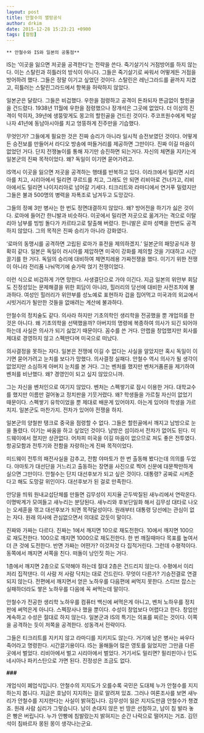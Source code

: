 ```yaml
---
layout: post
title: 안철수의 멸망공식
author: drkim
date: 2015-12-28 15:23:21 +0900
tags: [컬럼]
---
```

 

    ** 안철수와 IS와 일본의 공통점** 

  


IS는 ‘이곳을 잃으면 저곳을 공격한다’는 전략을 쓴다. 죽기살기식 거점방어를 하지 않는다. 이는 스탈린과 히틀러의 방식이 아니다. 그들은 죽기살기로 싸워서 어떻게든 거점을 방어하려 했다. 그들은 정말 이기고 싶었던 것이다. 스탈린은 레닌그라드를 끝까지 지켰고, 히틀러는 스탈린그라드에서 항복을 허락하지 않았다. 

  


일본군은 달랐다. 그들은 비겁했다. 우한을 점령하고 공격이 돈좌되자 뜬금없이 할힌골을 건드렸다. 1938년 11월에 우한을 점령했으나 장개석은 그곳에 없었다. 더 이상의 진격이 막히자, 39년에 생뚱맞게도 몽고의 할힌골을 건드린 것이다. 주코프원수에게 박살나자 41년에 동남아시아를 치고 엉뚱하게 진주만을 기습했다. 

  


무엇인가? 그들에게 필요한 것은 진짜 승리가 아니라 일시적 승전보였던 것이다. 어떻게든 승전보를 만들어서 라디오 방송에 떠들거리를 제공하면 그만이다. 진짜 이길 마음이 없었던 거다. 단지 전쟁놀이를 통해 자기만 승진하면 되는거다. 자신의 체면을 지키는게 일본군의 진짜 목적이었다. 왜? 독일이 이기면 묻어가려고. 

  


IS역시 이곳을 잃으면 저곳을 공격하는 행태를 반복하고 있다. 이라크에서 밀리면 시리아를 치고, 시리아에서 밀리면 쿠르드를 치고, 그래도 안 되면 리비아로 건너가고, 리비아에서도 밀리면 나이지리아로 넘어갈 기세다. 티크리트와 라마디에서 연거푸 밀렸지만 그들은 불과 500명의 병력을 자폭조로 남겨두고 도망갔다. 

  


그들의 정예 3만 병사는 한 번도 정면대결하지 않았다. 왜? 방어전을 하기가 싫은 것이다. 로마에 들어간 한니발과 비슷하다. 이곳에서 밀리면 저곳으로 옮겨가는 격으로 이탈리아 남부를 빙빙 돌다가 카르타고로 탈출해 버렸다. 한니발은 로마 성벽을 한번도 공격하지 않았다. 그의 목적은 진짜 승리가 아니라 강화였다. 

  


‘로마의 동맹시를 공격하면 고립된 로마가 휴전을 제의하겠지.’ 일본군의 패망공식과 정확히 같다. 일본은 독일이 러시아를 제압하면 미국이 강화를 제의할 것을 기대하고 시간끌기를 한 거다. 독일의 승리에 대비하여 체면치레용 가짜전쟁을 했다. 이기기 위한 전쟁이 아니라 전리품 나눠먹기에 숟가락 얹기 전쟁이었다. 

  


이런 식으로 비겁하게 가면 망한다. 사생결단으로 가야 이긴다. 지금 일본의 위안부 회담도 진정성있는 문제해결을 위한 회담이 아니라, 힐러리의 당선에 대비한 사전조치에 불과하다. 여성인 힐러리가 위안부를 성노예로 표현하자 겁을 집어먹고 미국과의 외교에서 시빗거리가 될만한 것들을 없애려는 계산에 불과하다. 

  


안철수의 정치술도 같다. 의사라 하지만 기초의학인 생리학을 전공했을 뿐 개업의를 한 것은 아니다. 왜 기초의학을 선택했을까? 아버지의 명령에 복종하여 의사가 되긴 되어야 하는데 사실은 의사가 되기 싫었기 때문이다. 꼼수를 쓴 거다. 안랩을 창업했지만 회사를 제대로 경영하지 않고 스펙딴다며 미국으로 떠났다. 

  


의사결정을 못하는 자다. 일본은 전쟁에 이길 수 없다는 사실을 알았지만 혹시 독일이 이기면 묻어가려고 눈치를 보다가 망했다. 의사결정 실패다. 안철수 역시 의사가 될 생각이 없었지만 소심하게 아버지 눈치를 본 거다. 그는 벤처를 했지만 벤처거품론을 제기하여 벤처를 비난했다. 왜? 경영인이 되고 싶지 않았으니까. 

  


그는 자신을 벤처인으로 여기지 않았다. 벤처는 스펙쌓기로 잠시 이용한 거다. 대학교수를 했지만 이름만 걸어놓고 정치판을 기웃거렸다. 왜? 학생들을 가르칠 자신이 없었기 때문이다. 스펙쌓기 유학이었을 뿐 제대로 배운게 있어야지. 아는게 있어야 학생을 가르치지. 일본군도 마찬가지. 전차가 있어야 전쟁을 하지. 

  


일본군의 양철판 탱크로 중국을 점령할 수 없다. 그들은 할힌골에서 깨지고 남방으로 눈을 돌렸다. 이기는 싸움을 하고 싶었던 것이다. 남방은 섬이라서 전차가 없어도 된다. 미드웨이에서 졌지만 상관없다. 어차피 미국을 이길 마음이 없으므로 져도 좋은 전투였다. 항공모함과 전투기와 전함을 자랑하는게 진짜 목적이었다. 

  


미드웨이 전투의 패전사실을 감추고, 전함 야마토가 한 번 출동해 봤다는데 의의를 두었다. 야마토가 대선단을 거느리고 출동하는 장면을 사진으로 찍어 신문에 대문짝만하게 실으면 그만이다. 안철수는 단지 대선후보가 되고 싶은 것이다. 대통령? 공짜로 시켜준다고 해도 도망갈 위인이다. 대선후보가 된 걸로 만족한다. 

  


안당을 띄워 원내교섭단체를 만들면 김무성이 지지율 곤두박질된 새누리에서 연락온다. 이명박계가 모여들고 새누리는 분당된다. 새누리와 후보단일화 해서 김무성 대타로 나오는 오세훈을 꺾고 대선후보가 되면 목적달성이다. 원래부터 대통령 당선에는 관심이 없는 자다. 원래 의사에 관심없으면서 의대로 갔듯이 말이다. 

  


진짜와 가짜는 다르다. 진짜는 1에서 깨지면 10으로 재도전한다. 10에서 깨지면 100으로 재도전한다. 100으로 깨지면 1000으로 재도전한다. 한 번 깨질때마다 목표를 높여서 더 큰 것에 도전한다. 반면 가짜는 어떤가? 이것저것 다 집적거린다. 그런데 수평적이다. 동쪽에서 깨지면 서쪽을 친다. 떠돌이 낭인짓 하는 거다. 

  


1층에서 깨지면 2층으로 도약해야 하는데 절대 2층은 건드리지 않는다. 수평에서 이리저리 집적댄다. 이 사람 저 사람 닥치는 대로 건드린다. 무엇이 다른가? 기승전결로 연결되지 않는다. 전편에서 깨지면서 얻은 노하우를 다음편에 써먹지 못한다. 스티브 잡스는 실패하더라도 쌓은 노하우를 다음에 꼭 써먹는데 말이다. 

  


안철수가 전공한 생리학 노하우를 컴퓨터 백신에 써먹은게 아니고, 벤처 노하우를 정치판에 써먹은게 아니다. 스펙장사나 했을 뿐이다. 수성이 창업보다 어렵다고 한다. 창업만 계속하고 수성은 절대로 하지 않는다. 일본군과 IS의 특기는 의표를 찌르는 것이다. 이쪽을 공격하는 듯이 저쪽을 공격한다. 성동격서 전략이다. 

  


그들은 티크리트를 지키지 않고 라마디를 지키지도 않는다. 거기에 남은 병사는 싸우다 죽어라고 명령한다. 시간끌기용이다. IS는 올해들어 많은 영토를 잃었지만 그만큼 다른 곳에서 벌었다. 리비아에서 벌고 시리아에서 벌었다. 거기서도 밀리면? 필리핀이나 인도네시아나 파키스탄으로 가면 된다. 진정성은 조금도 없다. 

  


**###**

  


개업식이 폐업식입니다. 안철수의 지지도가 오를수록 국민은 도대체 누가 안철수를 지지하는지 봅니다. 지금은 호남이 지지하는 걸로 알려져 있죠. 그러나 여론조사를 보면 새누리가 안철수를 지지한다는 사실이 밝혀집니다. 김무성이 잃은 지지도만큼 안철수가 챙겼죠. 원래 사람 심리가 그렇습니다. 남이 손대지 않은 빈 땅은 선점하고, 남이 침 발라 놓은 빵은 버립니다. 누가 안빵에 침발랐는지 밝혀지는 순간 나락으로 떨어지는 거죠. 김민석이 침바르자 몽된 몽이 생각나는군요.